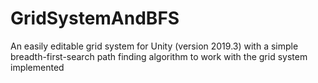 # GridSystemAndBFS
An easily editable grid system for Unity (version 2019.3) with a simple breadth-first-search path finding algorithm to work with the grid system implemented

